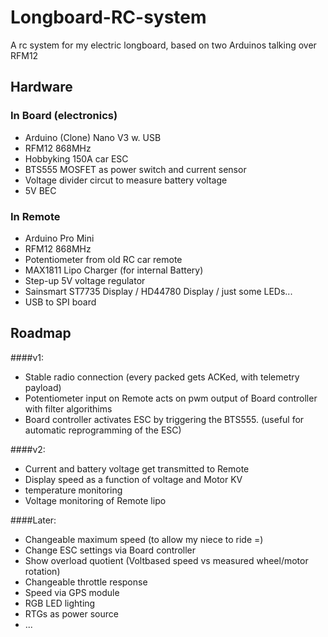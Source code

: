 Longboard-RC-system
===================

A rc system for my electric longboard, based on two Arduinos talking over RFM12

Hardware
--------

### In Board (electronics)
- Arduino (Clone) Nano V3 w. USB 
- RFM12 868MHz
- Hobbyking 150A car ESC
- BTS555 MOSFET as power switch and current sensor
- Voltage divider circut to measure battery voltage
- 5V BEC

### In Remote 
- Arduino Pro Mini 
- RFM12 868MHz
- Potentiometer from old RC car remote
- MAX1811 Lipo Charger (for internal Battery)
- Step-up 5V voltage regulator 
- Sainsmart ST7735 Display / HD44780 Display / just some LEDs...
- USB to SPI board

Roadmap
-------

####v1:
- Stable radio connection (every packed gets ACKed, with telemetry payload)
- Potentiometer input on Remote acts on pwm output of Board controller with filter algorithims
- Board controller activates ESC by triggering the BTS555. (useful for automatic reprogramming of the ESC) 

####v2:
- Current and battery voltage get transmitted to Remote 
- Display speed as a function of voltage and Motor KV
- temperature monitoring
- Voltage monitoring of Remote lipo

####Later: 
- Changeable maximum speed (to allow my niece to ride =) 
- Change ESC settings via Board controller 
- Show overload quotient (Voltbased speed vs measured wheel/motor rotation)
- Changeable throttle response
- Speed via GPS module
- RGB LED lighting
- RTGs as power source
- ...


